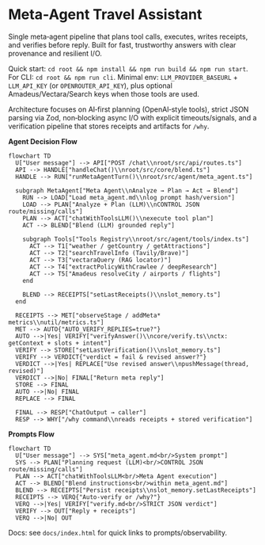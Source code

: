 # Meta‑Agent Travel Assistant

Single meta‑agent pipeline that plans tool calls, executes, writes receipts,
and verifies before reply. Built for fast, trustworthy answers with clear
provenance and resilient I/O.

Quick start: `cd root && npm install && npm run build && npm run start`.
For CLI: `cd root && npm run cli`. Minimal env: `LLM_PROVIDER_BASEURL` +
`LLM_API_KEY` (or `OPENROUTER_API_KEY`), plus optional Amadeus/Vectara/Search
keys when those tools are used.

Architecture focuses on AI‑first planning (OpenAI‑style tools), strict JSON
parsing via Zod, non‑blocking async I/O with explicit timeouts/signals, and a
verification pipeline that stores receipts and artifacts for `/why`.

**Agent Decision Flow**

```mermaid
flowchart TD
  U["User message"] --> API["POST /chat\\nroot/src/api/routes.ts"]
  API --> HANDLE["handleChat()\\nroot/src/core/blend.ts"]
  HANDLE --> RUN["runMetaAgentTurn()\\nroot/src/agent/meta_agent.ts"]

  subgraph MetaAgent["Meta Agent\\nAnalyze → Plan → Act → Blend"]
    RUN --> LOAD["Load meta_agent.md\\nlog prompt hash/version"]
    LOAD --> PLAN["Analyze + Plan (LLM)\\nCONTROL JSON route/missing/calls"]
    PLAN --> ACT["chatWithToolsLLM()\\nexecute tool plan"]
    ACT --> BLEND["Blend (LLM) grounded reply"]

    subgraph Tools["Tools Registry\\nroot/src/agent/tools/index.ts"]
      ACT --> T1["weather / getCountry / getAttractions"]
      ACT --> T2["searchTravelInfo (Tavily/Brave)"]
      ACT --> T3["vectaraQuery (RAG locator)"]
      ACT --> T4["extractPolicyWithCrawlee / deepResearch"]
      ACT --> T5["Amadeus resolveCity / airports / flights"]
    end

    BLEND --> RECEIPTS["setLastReceipts()\\nslot_memory.ts"]
  end

  RECEIPTS --> MET["observeStage / addMeta* metrics\\nutil/metrics.ts"]
  MET --> AUTO{"AUTO_VERIFY_REPLIES=true?"}
  AUTO -->|Yes| VERIFY["verifyAnswer()\\ncore/verify.ts\\nctx: getContext + slots + intent"]
  VERIFY --> STORE["setLastVerification()\\nslot_memory.ts"]
  VERIFY --> VERDICT{"verdict = fail & revised answer?"}
  VERDICT -->|Yes| REPLACE["Use revised answer\\npushMessage(thread, revised)"]
  VERDICT -->|No| FINAL["Return meta reply"]
  STORE --> FINAL
  AUTO -->|No| FINAL
  REPLACE --> FINAL

  FINAL --> RESP["ChatOutput → caller"]
  RESP --> WHY["/why command\\nreads receipts + stored verification"]
```

**Prompts Flow**

```mermaid
flowchart TD
  U["User message"] --> SYS["meta_agent.md<br/>System prompt"]
  SYS --> PLAN["Planning request (LLM)<br/>CONTROL JSON route/missing/calls"]
  PLAN --> ACT["chatWithToolsLLM<br/>Meta Agent execution"]
  ACT --> BLEND["Blend instructions<br/>within meta_agent.md"]
  BLEND --> RECEIPTS["Persist receipts\\nslot_memory.setLastReceipts"]
  RECEIPTS --> VERQ{"Auto-verify or /why?"}
  VERQ -->|Yes| VERIFY["verify.md<br/>STRICT JSON verdict"]
  VERIFY --> OUT["Reply + receipts"]
  VERQ -->|No| OUT
```

Docs: see `docs/index.html` for quick links to prompts/observability.
